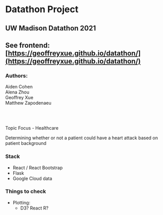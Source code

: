 # Datathon Project

## UW Madison Datathon 2021

## See frontend: [https://geoffreyxue.github.io/datathon/](https://geoffreyxue.github.io/datathon/)

### Authors:
Aiden Cohen  
Alena Zhou  
Geoffrey Xue  
Matthew Zapodenaeu  

<br></br>

Topic Focus - Healthcare

Determining whether or not a patient could have a heart attack based on patient background

### Stack
- React / React Bootstrap
- Flask
- Google Cloud data

### Things to check
- Plotting:
    - D3? React R? 
